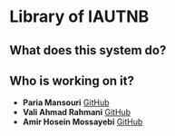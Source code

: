 # Library of IAUTNB
## What does this system do?

## Who is working on it?
+ **Paria Mansouri** [GitHub](github.com/)
+ **Vali Ahmad Rahmani** [GitHub](github.com/valiahmad)
+ **Amir Hosein Mossayebi** [GitHub](https://github.com/A-Mosayebi)
